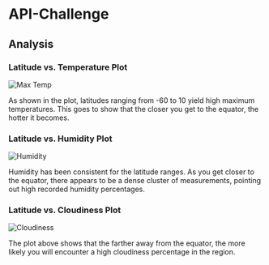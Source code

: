 # API-Challenge

## Analysis

### Latitude vs. Temperature Plot

![Max Temp](lat_vs_max_temp.png)

As shown in the plot, latitudes ranging from -60 to 10 yield high maximum temperatures. This goes to show that the closer you get to the equator, the hotter it becomes.

### Latitude vs. Humidity Plot

![Humidity](lat_vs_humidity.png)

Humidity has been consistent for the latitude ranges. As you get closer to the equator, there appears to be a dense cluster of measurements, pointing out high recorded humidity percentages.

### Latitude vs. Cloudiness Plot

![Cloudiness](lat_vs_cloudiness.png)

The plot above shows that the farther away from the equator, the more likely you will encounter a high cloudiness percentage in the region. 


